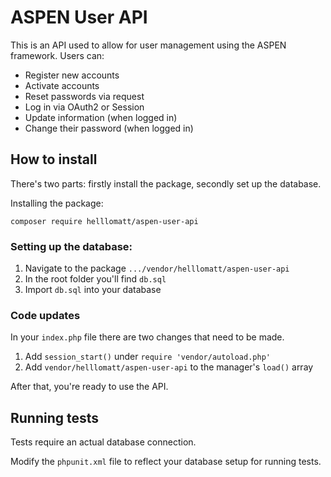# ASPEN User API
This is an API used to allow for user management using the ASPEN framework. Users can:

- Register new accounts
- Activate accounts
- Reset passwords via request
- Log in via OAuth2 or Session
- Update information (when logged in)
- Change their password (when logged in)

## How to install
There's two parts: firstly install the package, secondly set up the database.

Installing the package:
```
composer require helllomatt/aspen-user-api
```

### Setting up the database:

1. Navigate to the package `.../vendor/helllomatt/aspen-user-api`
1. In the root folder you'll find `db.sql`
1. Import `db.sql` into your database

### Code updates
In your `index.php` file there are two changes that need to be made.

1. Add `session_start()` under `require 'vendor/autoload.php'`
1. Add `vendor/helllomatt/aspen-user-api` to the manager's `load()` array

After that, you're ready to use the API.

## Running tests
Tests require an actual database connection.

Modify the `phpunit.xml` file to reflect your database setup for running tests.
